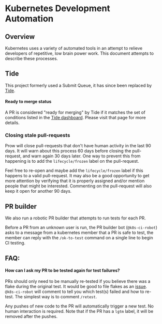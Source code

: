 # Kubernetes Development Automation

## Overview

Kubernetes uses a variety of automated tools in an attempt to relieve developers
of repetitive, low brain power work. This document attempts to describe these
processes.

## Tide

This project formerly used a Submit Queue, it has since been replaced by
[Tide](https://git.k8s.io/test-infra/prow/cmd/tide).

#### Ready to merge status

A PR is considered "ready for merging" by Tide if it matches the set
of conditions listed in the [Tide dashboard](https://prow.k8s.io/tide).
Please visit that page for more details.

### Closing stale pull-requests

Prow will close pull-requests that don't have human activity in the
last 90 days. It will warn about this process 60 days before closing the
pull-request, and warn again 30 days later. One way to prevent this from
happening is to add the `lifecycle/frozen` label on the pull-request.

Feel free to re-open and maybe add the `lifecycle/frozen` label if this happens to a
valid pull-request. It may also be a good opportunity to get more attention by
verifying that it is properly assigned and/or mention people that might be
interested. Commenting on the pull-request will also keep it open for another 90
days.

## PR builder

We also run a robotic PR builder that attempts to run tests for each PR.

Before a PR from an unknown user is run, the PR builder bot (`@k8s-ci-robot`) asks to
a message from a kubernetes member that a PR is safe to test, the member can
reply with the `/ok-to-test` command on a single line to begin CI testing.

## FAQ:

#### How can I ask my PR to be tested again for test failures?

PRs should only need to be manually re-tested if you believe there was a flake
during the original test. It would be good to file flakes as an
[issue](https://github.com/kubernetes/kubernetes/issues?q=is%3Aopen+is%3Aissue+label%3Akind%2Fflake). 
`@k8s-ci-robot` will comment to tell you which test(s) failed and how to re-test. 
The simplest way is to comment `/retest`.

Any pushes of new code to the PR will automatically trigger a new test. No human
interaction is required. Note that if the PR has a `lgtm` label, it will be removed after the pushes.

